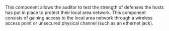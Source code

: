 This component allows the auditor to test the strength of defenses the hosts has put in place to protect their local area network. This component consists of gaining access to the local area network through a wireless access point or unsecured physical channel (such as an ethernet jack).
